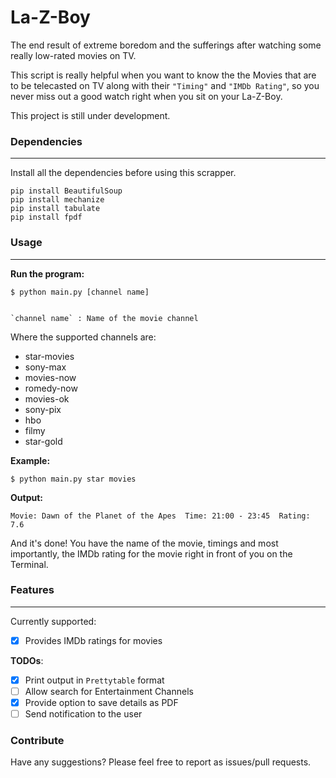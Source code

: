 # La-Z-Boy

The end result of extreme boredom and the sufferings after watching some really low-rated movies on TV.

This script is really helpful when you want to know the the Movies that are to be telecasted on TV
along with their `"Timing"` and `"IMDb Rating"`, so you never miss out a good watch right when you sit
on your La-Z-Boy.

This project is still under development.


### Dependencies
-----------------

Install all the dependencies before using this scrapper.

    pip install BeautifulSoup
    pip install mechanize
    pip install tabulate
    pip install fpdf

### Usage
-----------------

**Run the program:**

    $ python main.py [channel name]


    `channel name` : Name of the movie channel

Where the supported channels are:

- star-movies
- sony-max
- movies-now
- romedy-now
- movies-ok
- sony-pix
- hbo
- filmy
- star-gold

**Example:**

    $ python main.py star movies


**Output:**

    Movie: Dawn of the Planet of the Apes  Time: 21:00 - 23:45  Rating: 7.6


And it's done! You have the name of the movie, timings and most importantly, the IMDb rating for the movie
right in front of you on the Terminal.

### Features
-----------------

Currently supported:

- [x] Provides IMDb ratings for movies

**TODOs**:

- [x] Print output in `Prettytable` format
- [ ] Allow search for Entertainment Channels
- [x] Provide option to save details as PDF
- [ ] Send notification to the user

### Contribute

Have any suggestions? Please feel free to report as issues/pull requests.
